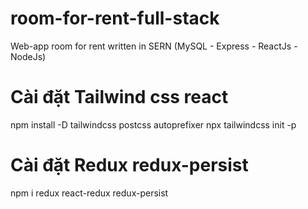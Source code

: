 # room-for-rent-full-stack
Web-app room for rent written in SERN (MySQL - Express - ReactJs - NodeJs)

# Cài đặt Tailwind css react
npm install -D tailwindcss postcss autoprefixer
npx tailwindcss init -p

# Cài đặt Redux redux-persist
npm i redux react-redux redux-persist


